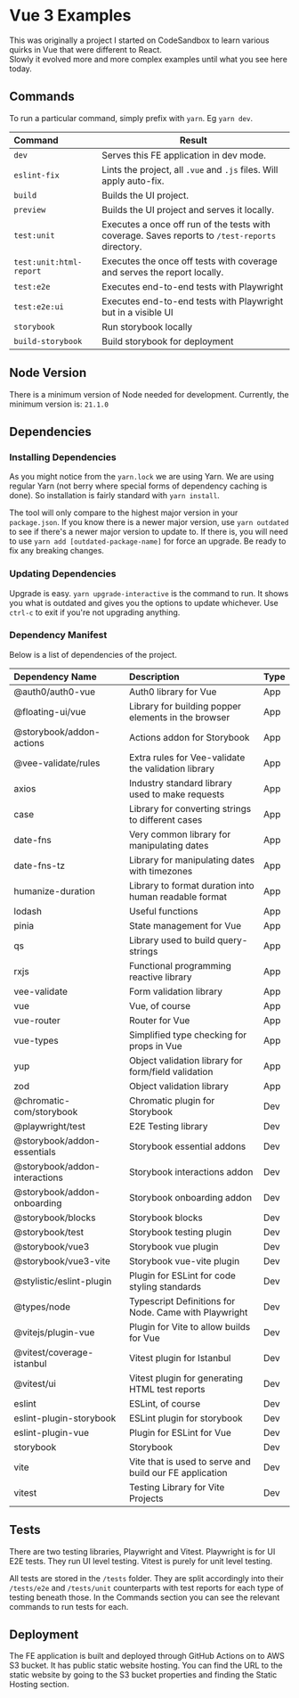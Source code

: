 # Vue 3 Examples
This was originally a project I started on CodeSandbox to learn various quirks in Vue that were different to React.  
Slowly it evolved more and more complex examples until what you see here today.

## Commands
To run a particular command, simply prefix with `yarn`. Eg `yarn dev`.

| Command                 | Result                                                                                          |
|:------------------------|-------------------------------------------------------------------------------------------------|
| `dev`                   | Serves this FE application in dev mode.                                                         |
| `eslint-fix`            | Lints the project, all `.vue` and `.js` files. Will apply auto-fix.                             |
| `build`                 | Builds the UI project.                                                                          |
| `preview`               | Builds the UI project and serves it locally.                                                    |
| `test:unit`             | Executes a once off run of the tests with coverage. Saves reports to `/test-reports` directory. |
| `test:unit:html-report` | Executes the once off tests with coverage and serves the report locally.                        |
| `test:e2e`              | Executes end-to-end tests with Playwright                                                       |
| `test:e2e:ui`           | Executes end-to-end tests with Playwright but in a visible UI                                   |
| `storybook`             | Run storybook locally                                                                           |
| `build-storybook`       | Build storybook for deployment                                                                  | 

## Node Version
There is a minimum version of Node needed for development. Currently, the minimum version is: `21.1.0`

## Dependencies
### Installing Dependencies
As you might notice from the `yarn.lock` we are using Yarn. We are using regular Yarn (not berry where special
forms of dependency caching is done). So installation is fairly standard with `yarn install`.

The tool will only compare to the highest major version in your `package.json`. If you know there is a newer
major version, use `yarn outdated` to see if there's a newer major version to update to. If there is, you will
need to use `yarn add [outdated-package-name]` for force an upgrade. Be ready to fix any breaking changes.

### Updating Dependencies
Upgrade is easy. `yarn upgrade-interactive` is the command to run. It shows you what is outdated and gives you
the options to update whichever. Use `ctrl-c` to exit if you're not upgrading anything.

### Dependency Manifest
Below is a list of dependencies of the project.

| Dependency Name               | Description                                             | Type |
|:------------------------------|:--------------------------------------------------------|:-----|
| @auth0/auth0-vue              | Auth0 library for Vue                                   | App  |
| @floating-ui/vue              | Library for building popper elements in the browser     | App  |
| @storybook/addon-actions      | Actions addon for Storybook                             | App  |
| @vee-validate/rules           | Extra rules for Vee-validate the validation library     | App  |
| axios                         | Industry standard library used to make requests         | App  |
| case                          | Library for converting strings to different cases       | App  |
| date-fns                      | Very common library for manipulating dates              | App  |
| date-fns-tz                   | Library for manipulating dates with timezones           | App  |
| humanize-duration             | Library to format duration into human readable format   | App  |
| lodash                        | Useful functions                                        | App  |
| pinia                         | State management for Vue                                | App  |
| qs                            | Library used to build query-strings                     | App  |
| rxjs                          | Functional programming reactive library                 | App  |
| vee-validate                  | Form validation library                                 | App  |
| vue                           | Vue, of course                                          | App  |
| vue-router                    | Router for Vue                                          | App  |
| vue-types                     | Simplified type checking for props in Vue               | App  |
| yup                           | Object validation library for form/field validation     | App  |
| zod                           | Object validation library                               | App  |
| @chromatic-com/storybook      | Chromatic plugin for Storybook                          | Dev  |
| @playwright/test              | E2E Testing library                                     | Dev  |
| @storybook/addon-essentials   | Storybook essential addons                              | Dev  |
| @storybook/addon-interactions | Storybook interactions addon                            | Dev  |
| @storybook/addon-onboarding   | Storybook onboarding addon                              | Dev  |
| @storybook/blocks             | Storybook blocks                                        | Dev  |
| @storybook/test               | Storybook testing plugin                                | Dev  |
| @storybook/vue3               | Storybook vue plugin                                    | Dev  |
| @storybook/vue3-vite          | Storybook vue-vite plugin                               | Dev  |
| @stylistic/eslint-plugin      | Plugin for ESLint for code styling standards            | Dev  |
| @types/node                   | Typescript Definitions for Node. Came with Playwright   | Dev  |
| @vitejs/plugin-vue            | Plugin for Vite to allow builds for Vue                 | Dev  |
| @vitest/coverage-istanbul     | Vitest plugin for Istanbul                              | Dev  |
| @vitest/ui                    | Vitest plugin for generating HTML test reports          | Dev  |
| eslint                        | ESLint, of course                                       | Dev  |
| eslint-plugin-storybook       | ESLint plugin for storybook                             | Dev  |
| eslint-plugin-vue             | Plugin for ESLint for Vue                               | Dev  |
| storybook                     | Storybook                                               | Dev  | 
| vite                          | Vite that is used to serve and build our FE application | Dev  |
| vitest                        | Testing Library for Vite Projects                       | Dev  |

## Tests
There are two testing libraries, Playwright and Vitest. Playwright is for UI E2E tests. They run UI level testing.
Vitest is purely for unit level testing.

All tests are stored in the `/tests` folder. They are split accordingly into their `/tests/e2e` and `/tests/unit`
counterparts with test reports for each type of testing beneath those. In the Commands section you can see the
relevant commands to run tests for each.

## Deployment
The FE application is built and deployed through GitHub Actions on to AWS S3 bucket. It has public static website 
hosting. You can find the URL to the static website by going to the S3 bucket properties and finding the Static Hosting
section.
